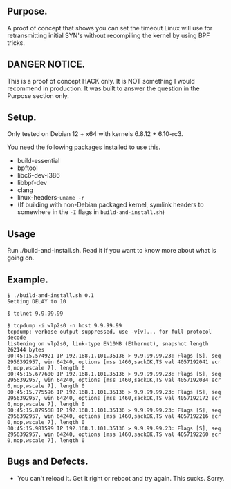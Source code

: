 ## Purpose.

A proof of concept that shows you can set the timeout Linux will use for retransmitting initial SYN's without recompiling the kernel by using BPF tricks.

## DANGER NOTICE.

This is a proof of concept HACK only. It is NOT something I would recommend in production. It was built to answer the question in the Purpose section only.

## Setup.

Only tested on Debian 12 + x64 with kernels 6.8.12 + 6.10-rc3.

You need the following packages installed to use this.

- build-essential
- bpftool
- libc6-dev-i386
- libbpf-dev
- clang
- linux-headers-`uname -r`
- (If building with non-Debian packaged kernel, symlink headers to somewhere in the `-I` flags in `build-and-install.sh`)

## Usage

Run ./build-and-install.sh. Read it if you want to know more about what is going on.

## Example.

```
$ ./build-and-install.sh 0.1
Setting DELAY to 10

$ telnet 9.9.99.99

$ tcpdump -i wlp2s0 -n host 9.9.99.99
tcpdump: verbose output suppressed, use -v[v]... for full protocol decode
listening on wlp2s0, link-type EN10MB (Ethernet), snapshot length 262144 bytes
00:45:15.574921 IP 192.168.1.101.35136 > 9.9.99.99.23: Flags [S], seq 2956392957, win 64240, options [mss 1460,sackOK,TS val 4057192041 ecr 0,nop,wscale 7], length 0
00:45:15.677600 IP 192.168.1.101.35136 > 9.9.99.99.23: Flags [S], seq 2956392957, win 64240, options [mss 1460,sackOK,TS val 4057192084 ecr 0,nop,wscale 7], length 0
00:45:15.775596 IP 192.168.1.101.35136 > 9.9.99.99.23: Flags [S], seq 2956392957, win 64240, options [mss 1460,sackOK,TS val 4057192172 ecr 0,nop,wscale 7], length 0
00:45:15.879568 IP 192.168.1.101.35136 > 9.9.99.99.23: Flags [S], seq 2956392957, win 64240, options [mss 1460,sackOK,TS val 4057192216 ecr 0,nop,wscale 7], length 0
00:45:15.981599 IP 192.168.1.101.35136 > 9.9.99.99.23: Flags [S], seq 2956392957, win 64240, options [mss 1460,sackOK,TS val 4057192260 ecr 0,nop,wscale 7], length 0
```

## Bugs and Defects.

- You can't reload it. Get it right or reboot and try again. This sucks. Sorry.

